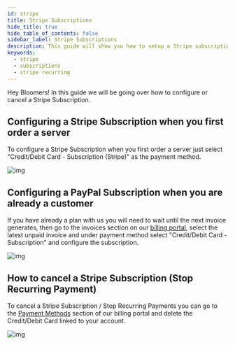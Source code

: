 ```yaml
---
id: stripe
title: Stripe Subscriptions
hide_title: true
hide_table_of_contents: false
sidebar_label: Stripe Subscriptions
description: This guide will show you how to setup a Stripe subscription and how to cancel it if neccesary.
keywords:
  - stripe
  - subscriptions
  - stripe recurring
---
```


Hey Bloomers! In this guide we will be going over how to configure or cancel a Stripe Subscription.


## Configuring a Stripe Subscription when you first order a server

To configure a Stripe Subscription when you first order a server just select "Credit/Debit Card - Subscription (Stripe)" as the payment method.

![img](/imgs/billing/stripe/1.png)

## Configuring a PayPal Subscription when you are already a customer

If you have already a plan with us you will need to wait until the next invoice generates, then go to the invoices section on our [billing portal](https://billing.bloom.host/clientarea.php?action=invoices), select the latest unpaid invoice and under payment method select "Credit/Debit Card - Subscription" and configure the subscription.

![img](/imgs/billing/stripe/2.png)

## How to cancel a Stripe Subscription (Stop Recurring Payment)

To cancel a Stripe Subscription / Stop Recurring Payments you can go to the [Payment Methods](https://billing.bloom.host/index.php?rp=/account/paymentmethods) section of our billing portal and delete the Credit/Debit Card linked to your account. 

![img](/imgs/billing/stripe/3.png)
